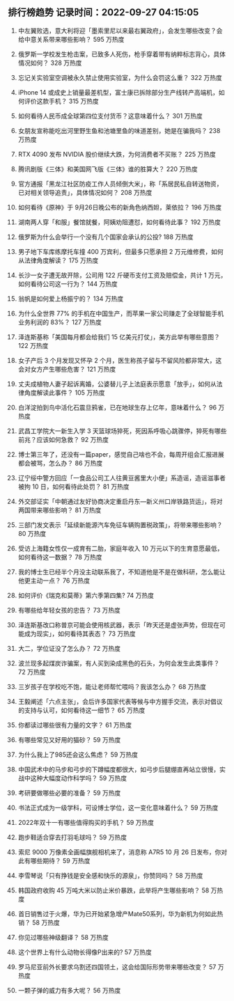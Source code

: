
## 排行榜趋势 记录时间：2022-09-27 04:15:05
  
  1. 中左翼败选，意大利将迎「墨索里尼以来最右翼政府」，会发生哪些改变？会给中意关系带来哪些影响？ 595 万热度
    
  2. 俄罗斯一学校发生枪击案，已致多人死伤，枪手穿着带有纳粹标志背心，具体情况如何？ 328 万热度
    
  3. 忘记关实验室空调被永久禁止使用实验室，为什么会罚这么重？ 322 万热度
    
  4. iPhone 14 或成史上销量最差机型，富士康已拆除部分生产线转产高端机，如何评价这款手机？ 315 万热度
    
  5. 如何看待人民币成全球第四位支付货币？这意味着什么？ 301 万热度
    
  6. 女朋友宣称能吃出河里野生鱼和池塘里鱼的味道差别，她是在骗我吗？ 238 万热度
    
  7. RTX 4090 发布 NVIDIA 股价继续大跌，为何消费者不买账？ 225 万热度
    
  8. 腾讯剧版《三体》和美国网飞版《三体》谁的胜算大？ 220 万热度
    
  9. 官方通报「黑龙江社区防疫工作人员倾倒大米」，称「系居民私自转送物资，已对相关领导追责」，具体情况如何？ 208 万热度
    
  10. 如何看待《原神》于 9月26日晚公布的新角色纳西妲，莱依拉？ 196 万热度
    
  11. 湖南两人穿「和服」餐馆就餐，阿姨劝阻遭怼，如何看待此事？ 192 万热度
    
  12. 俄罗斯为什么会举行一个没有几个国家会承认的公投? 188 万热度
    
  13. 男子地下车库练摩托车撞 400 万宾利，但最多只愿承担 2 万元维修费，如何从法律角度解读？ 175 万热度
    
  14. 长沙一女子遭无故开除，公司用 122 斤硬币支付工资及赔偿金，共计 1 万元，如何看待公司这一行为？ 144 万热度
    
  15. 翁帆是如何爱上杨振宁的？ 134 万热度
    
  16. 为什么全世界 77% 的手机在中国生产，而苹果一家公司赚走了全球智能手机业务利润的 83%？ 127 万热度
    
  17. 泽连斯基称「美国每月都会给我们 15 亿美元打仗」，美方此举有哪些意图？ 122 万热度
    
  18. 女子产后 3 个月发现又怀孕 2 个月，医生称孩子留与不留风险都非常大，这会对女方产生哪些危害？ 121 万热度
    
  19. 丈夫成植物人妻子起诉离婚，公婆替儿子上法庭表示愿意「放手」，如何从法律角度解读此事件？ 105 万热度
    
  20. 白洋淀拍到鸟中活化石震旦鸦雀，已在地球生存上亿年，意味着什么？ 96 万热度
    
  21. 武昌工学院大一新生入学 3 天篮球场猝死，死因系呼吸心跳骤停，猝死有哪些前兆？应该如何急救？ 92 万热度
    
  22. 博士第三年了，还没有一篇paper，感觉自己啥也不会，每周开组会汇报进展都会被骂，怎么办？ 86 万热度
    
  23. 辽宁绥中警方回应「一食品公司工人往黄豆酱里大小便」系造谣，造谣滋事者被拘 10 日，如何看待此处罚？ 81 万热度
    
  24. 外交部证实「中朝通过友好协商决定重启丹东—新义州口岸铁路货运」，将对两国带来哪些影响？ 81 万热度
    
  25. 三部门发文表示「延续新能源汽车免征车辆购置税政策」，将带来哪些影响？ 80 万热度
    
  26. 受访上海籍女性仅一成育有二胎，家庭年收入 10 万元以下的生育意愿最低，如何看待这一数据？ 78 万热度
    
  27. 我的博士生已经半个月没主动联系我了，不知道他是不是在做科研，怎么能让他更主动一点？ 76 万热度
    
  28. 如何评价《瑞克和莫蒂》第六季第四集? 74 万热度
    
  29. 有哪些给年轻女孩的忠告？ 73 万热度
    
  30. 泽连斯基改口称普京可能会使用核武器，表示「昨天还是虚张声势，但现在可能成为现实」，如何看待其表态？ 73 万热度
    
  31. 大二，学位证没了怎么办？ 72 万热度
    
  32. 波兰现多起煤炭诈骗案，有人买到染成黑色的石头，为何会发生此类事件？ 72 万热度
    
  33. 三岁孩子在学校吃不饱，能让老师帮忙喂吗？我该怎么办？ 68 万热度
    
  34. 王毅阐述「六点主张」，会后许多国家代表等候与中方握手交流，表示对倡议的支持与认可，如何看待这一细节？ 65 万热度
    
  35. 你都读过哪些很有力量的文字？ 61 万热度
    
  36. 有哪些常见又好用的猫砂？ 59 万热度
    
  37. 为什么我上了985还会这么焦虑？ 59 万热度
    
  38. 中国武术中的马步和弓步的下蹲幅度都很大，如弓步后腿绷直再站立很慢，实战中这种大幅度动作科学吗？ 59 万热度
    
  39. 考研要做哪些必要的准备？ 59 万热度
    
  40. 书法正式成为一级学科，可设博士学位，这一变化意味着什么？ 59 万热度
    
  41. 2022年双十一有哪些值得购买的手机？ 59 万热度
    
  42. 跑步鞋适合穿去打羽毛球吗？ 59 万热度
    
  43. 索尼 9000 万像素全画幅旗舰相机来了，消息称 A7R5 10 月 26 日发布，你对此有哪些期待？ 59 万热度
    
  44. 李雪琴说「只有挣钱是安全感和快乐的源泉」，你赞同吗？ 58 万热度
    
  45. 韩国政府收购 45 万吨大米以防止米价暴跌，此举将产生哪些影响？ 58 万热度
    
  46. 首日销售过于火爆，华为已开始紧急增产Mate50系列，华为新机为何如此热销？ 58 万热度
    
  47. 你见过哪些神级翻译？ 58 万热度
    
  48. 这个世界上有什么动物长得像P出来的? 57 万热度
    
  49. 罗马尼亚前外长要求乌割还四国领土，这会给国际形势带来哪些改变？ 57 万热度
    
  50. 一颗子弹的威力有多大呢？ 56 万热度
    